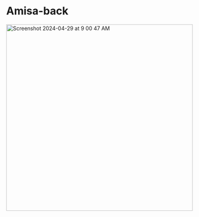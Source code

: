 
# Amisa-back
<img width="499" alt="Screenshot 2024-04-29 at 9 00 47 AM" src="https://github.com/cheiguer-abdou/Amisa-back/assets/78423699/4661b608-6b23-40c8-aa82-18c47a699561">
